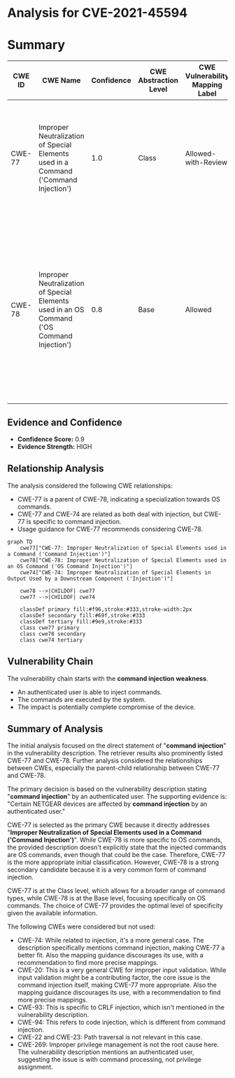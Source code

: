 # Analysis for CVE-2021-45594

# Summary
| CWE ID | CWE Name | Confidence | CWE Abstraction Level | CWE Vulnerability Mapping Label | CWE-Vulnerability Mapping Notes |
|---|---|---|---|---|---|
| CWE-77 | Improper Neutralization of Special Elements used in a Command ('Command Injection') | 1.0 | Class | Allowed-with-Review | Primary CWE. The vulnerability description clearly states "command injection" by an authenticated user, aligning with the definition of CWE-77. |
| CWE-78 | Improper Neutralization of Special Elements used in an OS Command ('OS Command Injection') | 0.8 | Base | Allowed | Secondary candidate. While CWE-77 is the primary mapping, CWE-78 is a more specific version related to OS commands. It is possible this vulnerability is specifically related to OS commands, so it is a strong secondary candidate. |

## Evidence and Confidence

*   **Confidence Score:** 0.9
*   **Evidence Strength:** HIGH

## Relationship Analysis
The analysis considered the following CWE relationships:
  - CWE-77 is a parent of CWE-78, indicating a specialization towards OS commands.
  - CWE-77 and CWE-74 are related as both deal with injection, but CWE-77 is specific to command injection.
  - Usage guidance for CWE-77 recommends considering CWE-78.

```mermaid
graph TD
    cwe77["CWE-77: Improper Neutralization of Special Elements used in a Command ('Command Injection')"]
    cwe78["CWE-78: Improper Neutralization of Special Elements used in an OS Command ('OS Command Injection')"]
    cwe74["CWE-74: Improper Neutralization of Special Elements in Output Used by a Downstream Component ('Injection')"]
    
    cwe78 -->|CHILDOF| cwe77
    cwe77 -->|CHILDOF| cwe74
    
    classDef primary fill:#f96,stroke:#333,stroke-width:2px
    classDef secondary fill:#69f,stroke:#333
    classDef tertiary fill:#9e9,stroke:#333
    class cwe77 primary
    class cwe78 secondary
    class cwe74 tertiary
```

## Vulnerability Chain
The vulnerability chain starts with the **command injection** **weakness**.
  - An authenticated user is able to inject commands.
  - The commands are executed by the system.
  - The impact is potentially complete compromise of the device.

## Summary of Analysis
The initial analysis focused on the direct statement of "**command injection**" in the vulnerability description. The retriever results also prominently listed CWE-77 and CWE-78. Further analysis considered the relationships between CWEs, especially the parent-child relationship between CWE-77 and CWE-78.

The primary decision is based on the vulnerability description stating "**command injection**" by an authenticated user. The supporting evidence is: "Certain NETGEAR devices are affected by **command injection** by an authenticated user."

CWE-77 is selected as the primary CWE because it directly addresses "**Improper Neutralization of Special Elements used in a Command ('Command Injection')**". While CWE-78 is more specific to OS commands, the provided description doesn't explicitly state that the injected commands are OS commands, even though that could be the case. Therefore, CWE-77 is the more appropriate initial classification. However, CWE-78 is a strong secondary candidate because it is a very common form of command injection.

CWE-77 is at the Class level, which allows for a broader range of command types, while CWE-78 is at the Base level, focusing specifically on OS commands. The choice of CWE-77 provides the optimal level of specificity given the available information.

The following CWEs were considered but not used:

*   CWE-74: While related to injection, it's a more general case. The description specifically mentions command injection, making CWE-77 a better fit. Also the mapping guidance discourages its use, with a recommendation to find more precise mappings.
*   CWE-20: This is a very general CWE for improper input validation. While input validation might be a contributing factor, the core issue is the command injection itself, making CWE-77 more appropriate. Also the mapping guidance discourages its use, with a recommendation to find more precise mappings.
*   CWE-93: This is specific to CRLF injection, which isn't mentioned in the vulnerability description.
*   CWE-94: This refers to code injection, which is different from command injection.
*   CWE-22 and CWE-23: Path traversal is not relevant in this case.
*   CWE-269: Improper privilege management is not the root cause here. The vulnerability description mentions an authenticated user, suggesting the issue is with command processing, not privilege assignment.